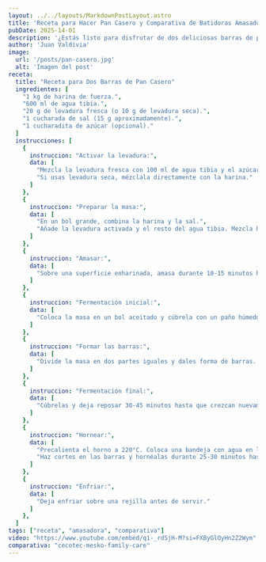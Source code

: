 ```yaml
---
layout: ../../layouts/MarkdownPostLayout.astro
title: 'Receta para Hacer Pan Casero y Comparativa de Batidoras Amasadoras de Pedestal u Orbital'
pubDate: 2025-14-01
description: '¿Estás listo para disfrutar de dos deliciosas barras de pan casero y descubrir qué batidora amasadora es ideal para tus necesidades? ¡Te traemos la receta paso a paso y una comparativa completa entre modelos de pedestal y orbital!'
author: 'Juan Valdivia'
image:
  url: '/posts/pan-casero.jpg'
  alt: 'Imagen del post'
receta: 
  title: "Receta para Dos Barras de Pan Casero"
  ingredientes: [
    "1 kg de harina de fuerza.",
    "600 ml de agua tibia.",
    "20 g de levadura fresca (o 10 g de levadura seca).",
    "1 cucharada de sal (15 g aproximadamente).",
    "1 cucharadita de azúcar (opcional)."
  ]
  instrucciones: [
    {
      instruccion: "Activar la levadura:",
      data: [
        "Mezcla la levadura fresca con 100 ml de agua tibia y el azúcar. Deja reposar 10 minutos hasta que espume.",
        "Si usas levadura seca, mézclala directamente con la harina."
      ]
    },
    {
      instruccion: "Preparar la masa:",
      data: [
        "En un bol grande, combina la harina y la sal.",
        "Añade la levadura activada y el resto del agua tibia. Mezcla hasta formar una masa homogénea."
      ]
    },
    {
      instruccion: "Amasar:",
      data: [
        "Sobre una superficie enharinada, amasa durante 10-15 minutos hasta que la masa esté suave y elástica."
      ]
    },
    {
      instruccion: "Fermentación inicial:",
      data: [
        "Coloca la masa en un bol aceitado y cúbrela con un paño húmedo. Deja reposar en un lugar cálido por 1-2 horas hasta que duplique su tamaño."
      ]
    },
    {
      instruccion: "Formar las barras:",
      data: [
        "Divide la masa en dos partes iguales y dales forma de barras. Colócalas en una bandeja con papel de horno."
      ]
    },
    {
      instruccion: "Fermentación final:",
      data: [
        "Cúbrelas y deja reposar 30-45 minutos hasta que crezcan nuevamente."
      ]
    },
    {
      instruccion: "Hornear:",
      data: [
        "Precalienta el horno a 220°C. Coloca una bandeja con agua en la parte inferior del horno para crear vapor.",
        "Haz cortes en las barras y hornéalas durante 25-30 minutos hasta que estén doradas."
      ]
    },
    {
      instruccion: "Enfriar:",
      data: [
        "Deja enfriar sobre una rejilla antes de servir."
      ]
    },
  ]
tags: ["receta", "amasadora", "comparativa"]
video: "https://www.youtube.com/embed/q1-_rdSjH-M?si=FXByGlOyHn2Z2Wym"
comparativa: "cecotec-mesko-family-care"
---
```

